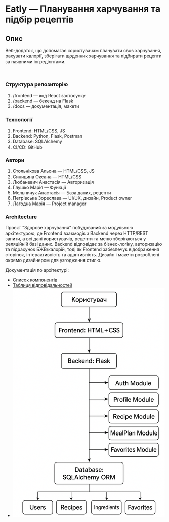 #  Eatly — Планування харчування та підбір рецептів

## Опис
Веб-додаток, що допомагає користувачам планувати своє харчування, рахувати калорії, зберігати щоденник харчування та підбирати рецепти за наявними інгредієнтами.  

 
### Структура репозиторію
1.  /frontend — код React застосунку
2.  /backend — бекенд на Flask
3.  /docs — документація, макети


### Технології
1.  Frontend: HTML/CSS, JS
2.  Backend: Python, Flask, Postman
3.  Database: SQLAlchemy
4.  CI/CD: GitHub 


### Автори
1.  Стольнікова Альона — HTML/CSS, JS
2.  Синицина Оксана — HTML/CSS
3.  Любаневич Анастасія — Авторизація
4.  Глушко Марія — Функції
5.  Мельничук Анастасія — База даних, рецепти
6.  Петрівська Зореслава — UI/UX, дизайн, Product owner
7.  Лагодна Марія — Project manager


### Architecture
Проєкт "Здорове харчування" побудований за модульною архітектурою, де Frontend взаємодіє з Backend через HTTP/REST запити, а всі дані користувачів, рецепти та меню зберігаються у реляційній базі даних. Backend відповідає за бізнес-логіку, авторизацію та підрахунок БЖВ/калорій, тоді як Frontend забезпечує відображення сторінок, інтерактивність та адаптивність. Дизайн і макети розроблені окремо дизайнером для узгодження стилю.  

Документація по архітектурі:
- [Список компонентів](docs/architecture/components.md)  
- [Таблиця відповідальностей](docs/architecture/ownership.md)
- ![Architecture Preview](docs/architecture/architecture_v1.png)

